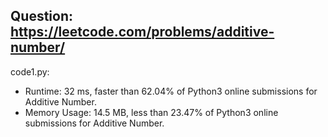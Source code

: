 ## Question: https://leetcode.com/problems/additive-number/

code1.py:
* Runtime: 32 ms, faster than 62.04% of Python3 online submissions for Additive Number.
* Memory Usage: 14.5 MB, less than 23.47% of Python3 online submissions for Additive Number.